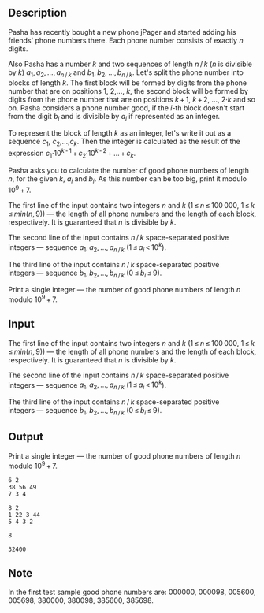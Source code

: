 ## Description

<div><p>Pasha has recently bought a new phone <span class="tex-font-style-tt">jPager</span> and started adding his friends' phone numbers there. Each phone number consists of exactly <span class="tex-span"><i>n</i></span> digits.</p><p>Also Pasha has a number <span class="tex-span"><i>k</i></span> and two sequences of length <span class="tex-span"><i>n</i> / <i>k</i></span> (<span class="tex-span"><i>n</i></span> is divisible by <span class="tex-span"><i>k</i></span>) <span class="tex-span"><i>a</i><sub class="lower-index">1</sub>, <i>a</i><sub class="lower-index">2</sub>, ..., <i>a</i><sub class="lower-index"><i>n</i> / <i>k</i></sub></span> and <span class="tex-span"><i>b</i><sub class="lower-index">1</sub>, <i>b</i><sub class="lower-index">2</sub>, ..., <i>b</i><sub class="lower-index"><i>n</i> / <i>k</i></sub></span>. Let's split the phone number into blocks of length <span class="tex-span"><i>k</i></span>. The first block will be formed by digits from the phone number that are on positions <span class="tex-span">1</span>, <span class="tex-span">2</span>,..., <span class="tex-span"><i>k</i></span>, the second block will be formed by digits from the phone number that are on positions <span class="tex-span"><i>k</i> + 1</span>, <span class="tex-span"><i>k</i> + 2</span>, ..., <span class="tex-span">2·<i>k</i></span> and so on. Pasha considers a phone number <span class="tex-font-style-tt">good</span>, if the <span class="tex-span"><i>i</i></span>-th block doesn't start from the digit <span class="tex-span"><i>b</i><sub class="lower-index"><i>i</i></sub></span> and is divisible by <span class="tex-span"><i>a</i><sub class="lower-index"><i>i</i></sub></span> if represented as an integer. </p><p>To represent the block of length <span class="tex-span"><i>k</i></span> as an integer, let's write it out as a sequence <span class="tex-span"><i>c</i><sub class="lower-index">1</sub></span>, <span class="tex-span"><i>c</i><sub class="lower-index">2</sub></span>,...,<span class="tex-span"><i>c</i><sub class="lower-index"><i>k</i></sub></span>. Then the integer is calculated as the result of the expression <span class="tex-span"><i>c</i><sub class="lower-index">1</sub>·10<sup class="upper-index"><i>k</i> - 1</sup> + <i>c</i><sub class="lower-index">2</sub>·10<sup class="upper-index"><i>k</i> - 2</sup> + ... + <i>c</i><sub class="lower-index"><i>k</i></sub></span>.</p><p>Pasha asks you to calculate the number of <span class="tex-font-style-tt">good</span> phone numbers of length <span class="tex-span"><i>n</i></span>, for the given <span class="tex-span"><i>k</i></span>, <span class="tex-span"><i>a</i><sub class="lower-index"><i>i</i></sub></span> and <span class="tex-span"><i>b</i><sub class="lower-index"><i>i</i></sub></span>. As this number can be too big, print it modulo <span class="tex-span">10<sup class="upper-index">9</sup> + 7</span>. </p></div><div class="input-specification"><p>The first line of the input contains two integers <span class="tex-span"><i>n</i></span> and <span class="tex-span"><i>k</i></span> (<span class="tex-span">1 ≤ <i>n</i> ≤ 100 000</span>, <span class="tex-span">1 ≤ <i>k</i> ≤ <i>min</i>(<i>n</i>, 9)</span>)&nbsp;— the length of all phone numbers and the length of each block, respectively. It is guaranteed that <span class="tex-span"><i>n</i></span> is divisible by <span class="tex-span"><i>k</i></span>.</p><p>The second line of the input contains <span class="tex-span"><i>n</i> / <i>k</i></span> space-separated positive integers&nbsp;— sequence <span class="tex-span"><i>a</i><sub class="lower-index">1</sub>, <i>a</i><sub class="lower-index">2</sub>, ..., <i>a</i><sub class="lower-index"><i>n</i> / <i>k</i></sub></span> (<span class="tex-span">1 ≤ <i>a</i><sub class="lower-index"><i>i</i></sub> &lt; 10<sup class="upper-index"><i>k</i></sup></span>).</p><p>The third line of the input contains <span class="tex-span"><i>n</i> / <i>k</i></span> space-separated positive integers&nbsp;— sequence <span class="tex-span"><i>b</i><sub class="lower-index">1</sub>, <i>b</i><sub class="lower-index">2</sub>, ..., <i>b</i><sub class="lower-index"><i>n</i> / <i>k</i></sub></span> (<span class="tex-span">0 ≤ <i>b</i><sub class="lower-index"><i>i</i></sub> ≤ 9</span>). </p></div><div class="output-specification"><p>Print a single integer&nbsp;— the number of good phone numbers of length <span class="tex-span"><i>n</i></span> modulo <span class="tex-span">10<sup class="upper-index">9</sup> + 7</span>.</p></div>

## Input

<p>The first line of the input contains two integers <span class="tex-span"><i>n</i></span> and <span class="tex-span"><i>k</i></span> (<span class="tex-span">1 ≤ <i>n</i> ≤ 100 000</span>, <span class="tex-span">1 ≤ <i>k</i> ≤ <i>min</i>(<i>n</i>, 9)</span>)&nbsp;— the length of all phone numbers and the length of each block, respectively. It is guaranteed that <span class="tex-span"><i>n</i></span> is divisible by <span class="tex-span"><i>k</i></span>.</p><p>The second line of the input contains <span class="tex-span"><i>n</i> / <i>k</i></span> space-separated positive integers&nbsp;— sequence <span class="tex-span"><i>a</i><sub class="lower-index">1</sub>, <i>a</i><sub class="lower-index">2</sub>, ..., <i>a</i><sub class="lower-index"><i>n</i> / <i>k</i></sub></span> (<span class="tex-span">1 ≤ <i>a</i><sub class="lower-index"><i>i</i></sub> &lt; 10<sup class="upper-index"><i>k</i></sup></span>).</p><p>The third line of the input contains <span class="tex-span"><i>n</i> / <i>k</i></span> space-separated positive integers&nbsp;— sequence <span class="tex-span"><i>b</i><sub class="lower-index">1</sub>, <i>b</i><sub class="lower-index">2</sub>, ..., <i>b</i><sub class="lower-index"><i>n</i> / <i>k</i></sub></span> (<span class="tex-span">0 ≤ <i>b</i><sub class="lower-index"><i>i</i></sub> ≤ 9</span>). </p>

## Output

<p>Print a single integer&nbsp;— the number of good phone numbers of length <span class="tex-span"><i>n</i></span> modulo <span class="tex-span">10<sup class="upper-index">9</sup> + 7</span>.</p>





```input1
6 2
38 56 49
7 3 4

```




```input2
8 2
1 22 3 44
5 4 3 2

```




```output1
8

```




```output2
32400

```



## Note

<p>In the first test sample <span class="tex-font-style-tt">good</span> phone numbers are: <span class="tex-font-style-tt">000000</span>, <span class="tex-font-style-tt">000098</span>, <span class="tex-font-style-tt">005600</span>, <span class="tex-font-style-tt">005698</span>, <span class="tex-font-style-tt">380000</span>, <span class="tex-font-style-tt">380098</span>, <span class="tex-font-style-tt">385600</span>, <span class="tex-font-style-tt">385698</span>.</p>
